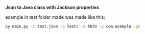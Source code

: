 **Json to Java class with Jackson properties**

example in test folder made was made like this:
```bash
py main.py -i test.json -o test/ -a AUTO -p com.example -gs
```
